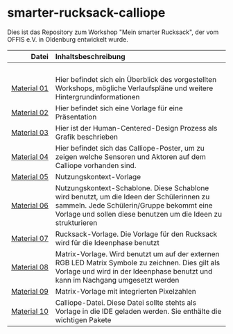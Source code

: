 # smarter-rucksack-calliope

Dies ist das Repository zum Workshop "Mein smarter Rucksack", der vom OFFIS e.V. in Oldenburg entwickelt wurde.


| Datei | Inhaltsbeschreibung |
| ------------: | :-------------- |
|<img width=250/> | <img width=500/> |
| [Material 01](/Material_01_Workshopbeschreibung_v2.0.pdf) |Hier befindet sich ein Überblick des vorgestellten Workshops, mögliche Verlaufspläne und weitere Hintergrundinformationen |
| [Material 02](/Material_02_Vorlage_Präsentation.pptx) |Hier befindet sich eine Vorlage für eine Präsentation |
| [Material 03](/Material_03_HCD-Prozess.pdf) | Hier ist der Human-Centered-Design Prozess als Grafik beschrieben |
| [Material 04](/Material_04_Calliope_Poster.pdf) |Hier befindet sich das Calliope-Poster, um zu zeigen welche Sensoren und Aktoren auf dem Calliope vorhanden sind.|
| [Material 05](/Material_05_Nutzungskontext_Rucksack.pdf) |Nutzungskontext-Vorlage|
| [Material 06](/Material_06_NutzungskontextSchablone_Rucksack.pdf) |Nutzungskontext-Schablone. Diese Schablone wird benutzt, um die Ideen der Schülerinnen zu sammeln. Jede Schülerin/Gruppe bekommt eine Vorlage und sollen diese benutzen um die Ideen zu strukturieren |
| [Material 07](/Material_07_Rucksack_Vorlage.pdf) |Rucksack-Vorlage. Die Vorlage für den Rucksack wird für die Ideenphase benutzt |
| [Material 08](/Material_08_Matrix_Vorlage.pdf) | Matrix-Vorlage. Wird benutzt um auf der externen RGB LED Matrix Symbole zu zeichnen. Dies gilt als Vorlage und wird in der Ideenphase benutzt und kann im Nachgang umgesetzt werden|
| [Material 09](/Material_09_Matrix_Vorlage2.pdf) |Matrix-Vorlage mit integrierten Pixelzahlen|
| [Material 10](/Material_10_Calliope_Datei.hex) | Calliope-Datei. Diese Datei sollte stehts als Vorlage in die IDE geladen werden. Sie enthälte die wichtigen Pakete |
